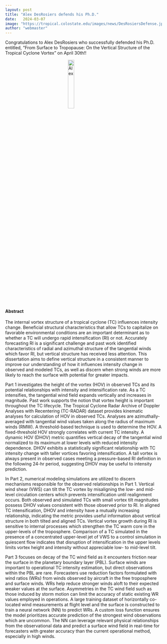 ```yaml
---
layout: post
title: "Alex DesRosiers defends his Ph.D."
date:   2024-03-07
image: "https://tropical.colostate.edu/images/news/DesRosiersDefense.jpg"
author: "webmaster"
---
```


Congratulations to Alex DesRosiers who successfully defended his Ph.D. entitled, “From Surface to Tropopause: On the Vertical Structure of the Tropical Cyclone Vortex” on April 30th!!  


<!--more-->

<img src= "https://tropical.colostate.edu/Group/alex.jpg"
     alt="Alex"
     style=" display: block;margin-left: auto;margin-right: auto;width: 20%;" />

#### Abstract

The internal vortex structure of a tropical cyclone (TC) influences intensity change. Beneficial structural characteristics that allow TCs to capitalize on favorable environmental conditions are an important determinant as to whether a TC will undergo rapid intensification (RI) or not. Accurately forecasting RI is a significant challenge and past work identified characteristics of radial and azimuthal structure of the tangential winds which favor RI, but vertical structure has received less attention. This dissertation aims to define vertical structure in a consistent manner to improve our understanding of how it influences intensity change in observed and modeled TCs, as well as discern when strong winds are more likely to reach the surface with potential for greater impacts. 

Part 1 investigates the height of the vortex (HOV) in observed TCs and its potential relationships with intensity and intensification rate. As a TC intensifies, the tangential wind field expands vertically and increases in magnitude. Past work supports the notion that vortex height is important throughout the TC lifecycle. The Tropical Cyclone Radar Archive of Doppler Analyses with Recentering (TC-RADAR) dataset provides kinematic analyses for calculation of HOV in observed TCs. Analyses are azimuthally-averaged with tangential wind values taken along the radius of maximum winds (RMW). A threshold-based technique is used to determine the HOV. A fixed-threshold HOV strongly correlates with current TC intensity. A dynamic HOV (DHOV) metric quantifies vertical decay of the tangential wind normalized to its maximum at lower levels with reduced intensity dependence. DHOV exhibits a statistically significant relationship with TC intensity change with taller vortices favoring intensification. A tall vortex is always present in observed cases meeting a pressure-based RI definition in the following 24-hr period, suggesting DHOV may be useful to intensity prediction. 

In Part 2, numerical modeling simulations are utilized to discern mechanisms responsible for the observed relationships in Part 1. Vertical wind shear (VWS) can tilt the TC vortex by misaligning the low- and mid-level circulation centers which prevents intensification until realignment occurs. Both observed and simulated TCs with small vortex tilt magnitudes possess DHOV values consistent with those observed prior to RI. In aligned TC intensification, DHOV and intensity have a mutually increasing relationship, indicating the metric provides useful information about vertical structure in both tilted and aligned TCs. Vertical vortex growth during RI is sensitive to internal processes which strengthen the TC warm core in the upper-levels of the troposphere. Comparison of a TC simulated in the presence of a concentrated upper-level jet of VWS to a control simulation in quiescent flow indicates that disruption of intensification in the upper levels limits vortex height and intensity without appreciable low- to mid-level tilt. 

Part 3 focuses on decay of the TC wind field as it encounters friction near the surface in the planetary boundary layer (PBL). Surface winds are important to operational TC intensity estimation, but direct observations within the PBL are rare. Forecasters use reduction factors formulated with wind ratios (WRs) from winds observed by aircraft in the free troposphere and surface winds. WRs help reduce stronger winds aloft to their expected weaker values at the surface. Asymmetries in the TC wind field such as those induced by storm motion can limit the accuracy of static existing WR values employed in operations. A large training dataset of horizontally co-located wind measurements at flight level and the surface is constructed to train a neural network (NN) to predict WRs. A custom loss function ensures the model prioritizes accurate prediction of the strongest wind observations which are uncommon. The NN can leverage relevant physical relationships from the observational data and predict a surface wind field in real-time for forecasters with greater accuracy than the current operational method, especially in high winds. 


